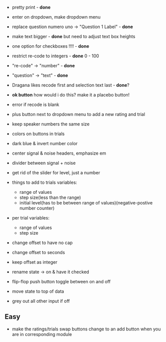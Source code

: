 - pretty print - **done**
- enter on dropdown, make dropdown menu 
- replace question numero uno -> "Question 1 Label" - **done**
- make text bigger - **done** but need to adjust text box heights
- one option for checkboxes !!!! - **done**
- restrict re-code to integers - **done** 0 - 100
- "re-code" -> "number" - **done**
- "question"  -> "text" - **done**
- Dragana likes recode first and selection text last - **done**?
- **ok button** how would i do this? make it a placebo button!
- error if recode is blank
- plus button next to dropdown menu to add a new rating and trial
- keep speaker numbers the same size
- colors on buttons in trials
- dark blue & invert number color
- center signal & noise headers, emphasize em
- divider between signal + noise
- get rid of the slider for level, just a number
- things to add to trials variables:
  - range of values
  - step size(less than the range)
  - initial level(has to be between range of values)(negative-postive  number counter)

- per trial variables:
  - range of values
  - step size

- change offset to have no cap
- change offset to seconds
- keep offset as integer


- rename state -> on & have it checked
- flip-flop push button toggle between on and off
- move state to top of data
- grey out all other input if off


Easy
-------
- make the ratings/trials swap buttons change to an add button when you are in corresponding module
